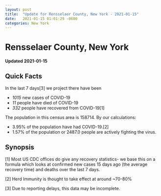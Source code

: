 ```yaml
---
layout: post
title:  "Update for Rensselaer County, New York - 2021-01-15"
date:   2021-01-15 01:01:29 -0600
categories: New York
---
```


# Rensselaer County, New York
#### Updated 2021-01-15

## Quick Facts

In the last 7 days[3] we project there have been
- *1015* new cases of COVID-19
- *11* people have died of COVID-19
- *332* people have recovered from COVID-19[1]

The population in this census area is 158714. By our calculations:
- 3.95% of the population have had COVID-19.[2]
- 1.57% of the population or 2487.0 people are actively fighting the virus.

## Synopsis




[1] Most US CDC offices do give any recovery statistics- we base this on a formula which looks at confirmed new cases
15 days ago (the average recovery time) and deaths over the last 7 days.

[2] Herd Immunity is thought to take effect at around ~70-80%

[3] Due to reporting delays, this data may be incomplete.
 
    